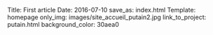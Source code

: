 Title: First article
Date: 2016-07-10
save_as: index.html
Template: homepage
only_img: images/site_accueil_putain2.jpg
link_to_project: putain.html
background_color: 30aea0
<!-- cette page ne rendra pas de contenu texte, elle sert juste la page d'accueil, donc juste le gif ici. -->
